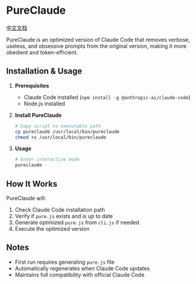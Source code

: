 # PureClaude

[中文文档](README_CN.md)

PureClaude is an optimized version of Claude Code that removes verbose, useless, and obsessive prompts from the original version, making it more obedient and token-efficient.

## Installation & Usage

1. **Prerequisites**
   - Claude Code installed (`npm install -g @anthropic-ai/claude-code`)
   - Node.js installed

2. **Install PureClaude**
   ```bash
   # Copy script to executable path
   cp pureclaude /usr/local/bin/pureclaude
   chmod +x /usr/local/bin/pureclaude
   ```

3. **Usage**
   ```bash
   # Enter interactive mode
   pureclaude
   ```

## How It Works

PureClaude will:
1. Check Claude Code installation path
2. Verify if `pure.js` exists and is up to date
3. Generate optimized `pure.js` from `cli.js` if needed
4. Execute the optimized version

## Notes

- First run requires generating `pure.js` file
- Automatically regenerates when Claude Code updates
- Maintains full compatibility with official Claude Code